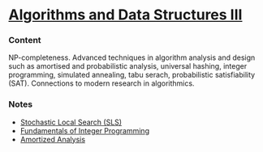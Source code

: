 # [Algorithms and Data Structures III](http://www.uu.se/en/admissions/master/selma/kursplan/?kpid=31947&type=1)

### Content
NP-completeness. Advanced techniques in algorithm analysis and design such as amortised and probabilistic analysis, universal hashing, integer programming, simulated annealing, tabu serach, probabilistic satisfiability (SAT). Connections to modern research in algorithmics.

### Notes
  - [Stochastic Local Search (SLS)](2018-01-16-stochastic-local-search.md)
  - [Fundamentals of Integer Programming](2018-01-17-fundamentals-of-integer-programming.md)
  - [Amortized Analysis](2018-01-22-amortized-analysis.md)
